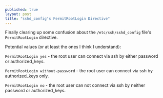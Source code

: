 ```yaml
---
published: true
layout: post
title: "sshd_config's PermitRootLogin Directive"
---
```


Finally clearing up some confusion about the `/etc/ssh/sshd_config` file's `PermitRootLogin` directive.

Potential values (or at least the ones I think I understand):

`PermitRootLogin yes` - the root user can connect via ssh by either password or authorized_keys.

`PermitRootLogin without-password` - the root user can connect via ssh by authorized_keys only.

`PermitRootLogin no` - the root user can not connect via ssh by neither password or authorized_keys.
